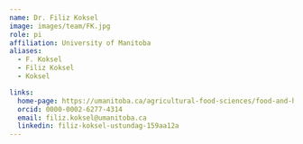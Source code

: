 ```yaml
---
name: Dr. Filiz Koksel
image: images/team/FK.jpg
role: pi
affiliation: University of Manitoba
aliases:
  - F. Koksel
  - Filiz Koksel
  - Koksel

links:
  home-page: https://umanitoba.ca/agricultural-food-sciences/food-and-human-nutritional-sciences/filiz-koksel
  orcid: 0000-0002-6277-4314
  email: filiz.koksel@umanitoba.ca
  linkedin: filiz-koksel-ustundag-159aa12a
---
```




